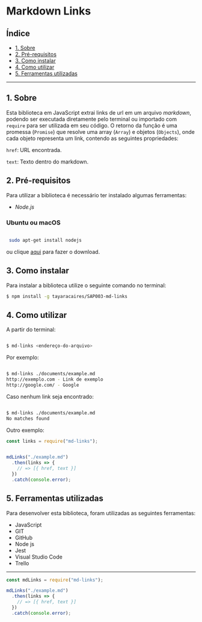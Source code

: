 # Markdown Links

## Índice

* [1. Sobre](#1-sobre)
* [2. Pré-requisitos](#2-pré-requisitos)
* [3. Como instalar](#3-como-instalar)
* [4. Como utilizar](#4-como-utilizar)
* [5. Ferramentas utilizadas](#5-ferramestas-utilizadas)

***

## 1. Sobre

Esta biblioteca em JavaScript extrai links de url em um arquivo _markdown_, podendo ser executada diretamente pelo terminal ou importado com `require` para ser utilizada em seu código.
O retorno da função é uma promessa (`Promise`) que resolve uma array (`Array`) e objetos (`Objects`), onde cada objeto representa um link, contendo as seguintes propriedades:

`href`: URL encontrada.

`text`: Texto dentro do markdown.

## 2. Pré-requisitos

Para utilizar a biblioteca é necessário ter instalado algumas ferramentas:

* _Node.js_

### Ubuntu ou macOS

```sh

 sudo apt-get install nodejs

```

ou clique [aqui](https://nodejs.org/en/download/) para fazer o download.

## 3. Como instalar

Para instalar a biblioteca utilize o seguinte comando no terminal:

```sh
$ npm install -g tayaracaires/SAP003-md-links
```

## 4. Como utilizar

A partir do terminal:

```sh

$ md-links <endereço-do-arquivo>

```

Por exemplo:

```sh

$ md-links ./documents/example.md
http://exemplo.com - Link de exemplo
http://google.com/ - Google

```

Caso nenhum link seja encontrado:

```sh

$ md-links ./documents/example.md
No matches found

```

Outro exemplo:

```js
const links = require("md-links");


mdLinks("./example.md")
  .then(links => {
    // => [{ href, text }]
  })
  .catch(console.error);

```

## 5. Ferramentas utilizadas

Para desenvolver esta biblioteca, foram utilizadas as seguintes ferramentas:

* JavaScript
* GIT
* GitHub
* Node js
* Jest
* Visual Studio Code
* Trello

***

```js
const mdLinks = require("md-links");

mdLinks("./example.md")
  .then(links => {
    // => [{ href, text }]
  })
  .catch(console.error);
  ```
